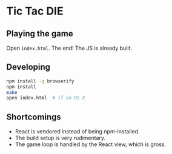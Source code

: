# Tic Tac DIE

## Playing the game

Open `index.html`. The end! The JS is already built.

## Developing

```sh
npm install -g browserify
npm install
make
open index.html  # if on OS X
```

## Shortcomings

* React is vendored instead of being npm-installed.
* The build setup is very rudimentary.
* The game loop is handled by the React view, which is gross.
